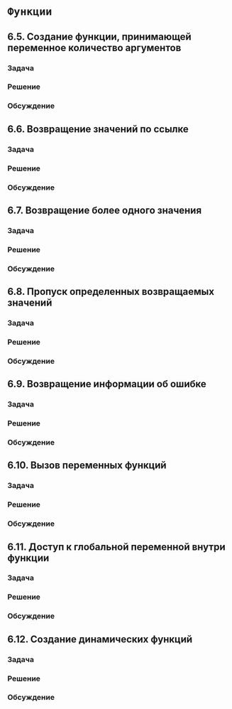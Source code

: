 # `Функции`

## 6.5. Создание функции, принимающей переменное количество аргументов
### Задача
### Решение
### Обсуждение

## 6.6. Возвращение значений по ссылке
### Задача
### Решение
### Обсуждение

## 6.7. Возвращение более одного значения
### Задача
### Решение
### Обсуждение

## 6.8. Пропуск определенных возвращаемых значений
### Задача
### Решение
### Обсуждение

## 6.9. Возвращение информации об ошибке
### Задача
### Решение
### Обсуждение

## 6.10. Вызов переменных функций
### Задача
### Решение
### Обсуждение

## 6.11. Доступ к глобальной переменной внутри функции
### Задача
### Решение
### Обсуждение

## 6.12. Создание динамических функций
### Задача
### Решение
### Обсуждение

